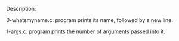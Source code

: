Description:

0-whatsmyname.c: program prints its name, followed by a new line.

1-args.c: program prints the number of arguments passed into it.


